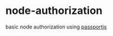 # node-authorization
basic node authorization using <a href="http://passportjs.org/" target="_blank">passportjs</a>
